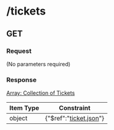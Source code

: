 # /tickets

## GET


### Request
(No parameters required)

### Response
[Array: Collection of Tickets](schema/tickets.json)

| Item Type |  Constraint |
|-----------|------------|
| object | {"$ref":"[ticket.json](schema\/ticket.json)"} |                